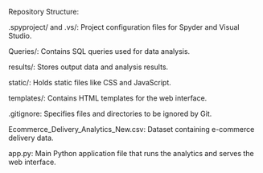 Repository Structure:

.spyproject/ and .vs/: Project configuration files for Spyder and Visual Studio.​

Queries/: Contains SQL queries used for data analysis.​

results/: Stores output data and analysis results.​

static/: Holds static files like CSS and JavaScript.​

templates/: Contains HTML templates for the web interface.​

.gitignore: Specifies files and directories to be ignored by Git.​

Ecommerce_Delivery_Analytics_New.csv: Dataset containing e-commerce delivery data.​

app.py: Main Python application file that runs the analytics and serves the web interface.
